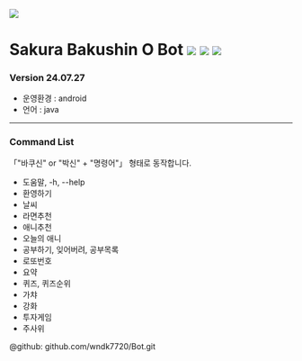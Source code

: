 ![](https://capsule-render.vercel.app/api?type=waving&height=300&color=gradient&text=Sakura%20Bakushin%20O%20Bot&animation=blink&section=header&reversal=false&textBg=false)
# Sakura Bakushin O Bot ![](https://img.shields.io/badge/Java-ED8B00?style=for-the-badge&logo=openjdk&logoColor=white) ![](https://img.shields.io/badge/Android-3DDC84?style=for-the-badge&logo=android&logoColor=white) ![](https://img.shields.io/badge/Android_Studio-3DDC84?style=for-the-badge&logo=android-studio&logoColor=white)
### Version 24.07.27

- 운영환경 : android
- 언어 : java 

---

### Command List

 「"바쿠신" or "박신" + "명령어"」 형태로 동작합니다.

   - 도움말, -h, --help
   - 환영하기
   - 날씨
   - 라면추천
   - 애니추천
   - 오늘의 애니
   - 공부하기, 잊어버려, 공부목록
   - 로또번호
   - 요약
   - 퀴즈, 퀴즈순위
   - 가챠
   - 강화
   - 투자게임
   - 주사위

@github: github.com/wndk7720/Bot.git
